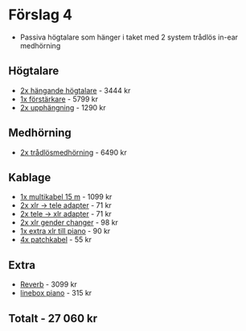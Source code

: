 # Förslag 4
+ Passiva högtalare som hänger i taket med 2 system trådlös in-ear medhörning

## Högtalare
+ [2x hängande högtalare](https://www.thomann.de/se/ev_zlx_12.htm)                             - 3444 kr
+ [1x förstärkare](https://www.thomann.de/se/crown_xli_2500.htm)                               - 5799 kr
+ [2x upphängning](https://www.thomann.de/se/ev_zlx_u_braket.htm)                              - 1290 kr

## Medhörning
+ [2x trådlösmedhörning](https://www.thomann.de/intl/ld_systems_mei_1000_g2_bundle.htm)        - 6490 kr


## Kablage
+ [1x multikabel 15 m](https://www.thomann.de/intl/pro_snake_80831_15_xlr_multicore_15m.htm)   - 1099 kr
+ [2x xlr -> tele adapter](https://www.thomann.de/se/thomann_sk083_adapter.htm)                - 71   kr
+ [2x tele -> xlr adapter](https://www.thomann.de/se/the_sssnake_1672_steckadapter.htm)        - 71   kr
+ [2x xlr gender changer](https://www.thomann.de/se/neutrik_na_3_mm.htm)                       - 98   kr
+ [1x extra xlr till piano](https://www.thomann.de/se/pro_snake_tpm_6.htm)                     - 90   kr
+ [4x patchkabel](https://www.thomann.de/se/pro_snake_tpm_05.htm)                              - 55   kr

## Extra
+ [Reverb](https://www.thomann.de/se/roland_vt_4.htm)                                          - 3099 kr
+ [linebox piano](https://www.thomann.de/intl/millenium_dip_passive_di_box.htm)                - 315  kr

## Totalt                                                                                      - 27 060 kr